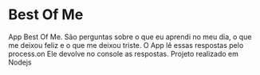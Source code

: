 # Best Of Me

App Best Of Me. São perguntas sobre o que eu aprendi no meu dia, o que me deixou feliz e o que me deixou triste. O App lê essas respostas pelo process.on
Ele devolve no console as respostas. 
Projeto realizado em Nodejs
